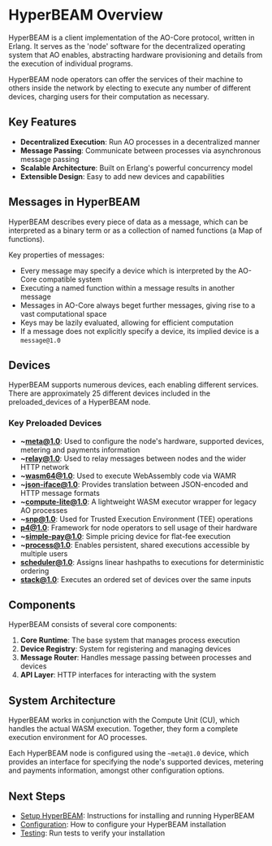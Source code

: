 # HyperBEAM Overview

HyperBEAM is a client implementation of the AO-Core protocol, written in Erlang. It serves as the 'node' software for the decentralized operating system that AO enables, abstracting hardware provisioning and details from the execution of individual programs.

HyperBEAM node operators can offer the services of their machine to others inside the network by electing to execute any number of different devices, charging users for their computation as necessary.

## Key Features

- **Decentralized Execution**: Run AO processes in a decentralized manner
- **Message Passing**: Communicate between processes via asynchronous message passing
- **Scalable Architecture**: Built on Erlang's powerful concurrency model
- **Extensible Design**: Easy to add new devices and capabilities

## Messages in HyperBEAM

HyperBEAM describes every piece of data as a message, which can be interpreted as a binary term or as a collection of named functions (a Map of functions).

Key properties of messages:
- Every message may specify a device which is interpreted by the AO-Core compatible system
- Executing a named function within a message results in another message
- Messages in AO-Core always beget further messages, giving rise to a vast computational space
- Keys may be lazily evaluated, allowing for efficient computation
- If a message does not explicitly specify a device, its implied device is a `message@1.0`

## Devices

HyperBEAM supports numerous devices, each enabling different services. There are approximately 25 different devices included in the preloaded_devices of a HyperBEAM node.

### Key Preloaded Devices

- **~meta@1.0**: Used to configure the node's hardware, supported devices, metering and payments information
- **~relay@1.0**: Used to relay messages between nodes and the wider HTTP network
- **~wasm64@1.0**: Used to execute WebAssembly code via WAMR
- **~json-iface@1.0**: Provides translation between JSON-encoded and HTTP message formats
- **~compute-lite@1.0**: A lightweight WASM executor wrapper for legacy AO processes
- **~snp@1.0**: Used for Trusted Execution Environment (TEE) operations
- **p4@1.0**: Framework for node operators to sell usage of their hardware
- **~simple-pay@1.0**: Simple pricing device for flat-fee execution
- **~process@1.0**: Enables persistent, shared executions accessible by multiple users
- **scheduler@1.0**: Assigns linear hashpaths to executions for deterministic ordering
- **stack@1.0**: Executes an ordered set of devices over the same inputs

## Components

HyperBEAM consists of several core components:

1. **Core Runtime**: The base system that manages process execution
2. **Device Registry**: System for registering and managing devices
3. **Message Router**: Handles message passing between processes and devices
4. **API Layer**: HTTP interfaces for interacting with the system

## System Architecture

HyperBEAM works in conjunction with the Compute Unit (CU), which handles the actual WASM execution. Together, they form a complete execution environment for AO processes.

Each HyperBEAM node is configured using the `~meta@1.0` device, which provides an interface for specifying the node's supported devices, metering and payments information, amongst other configuration options.

## Next Steps

- [Setup HyperBEAM](setup.md): Instructions for installing and running HyperBEAM
- [Configuration](configuration.md): How to configure your HyperBEAM installation
- [Testing](testing.md): Run tests to verify your installation 